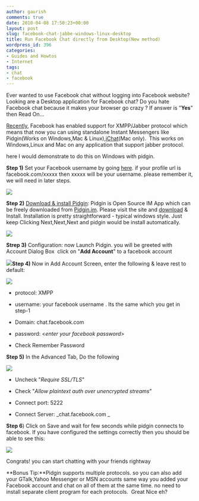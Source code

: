```yaml
---
author: gaurish
comments: true
date: 2010-04-08 17:50:23+00:00
layout: post
slug: facebook-chat-jabbe-windows-linux-desktop
title: Run Facebook Chat directly from Desktop(New method)
wordpress_id: 396
categories:
- Guides and Howtos
- Internet
tags:
- chat
- facebook
---
```


Ever wanted to use Facebook chat without logging into Facebook website? Looking are a Desktop application for Facebook chat? Do you hate Facebook chat because it makes your browser go crazy ? If answer is "**Yes**" then Read On...

[Recently](http://developers.facebook.com/news.php?blog=1&story=361), Facebook has enabled support for XMPP/Jabber protocol which means that now you can using standalone Instant Messengers like Pidgin(Works on Windows,Mac & Linux),[iChat](http://www.apple.com/macosx/what-is-macosx/ichat.html)(Mac only).  This works on Windows,Linux and Mac on any application that support jabber protocol.

here I would demonstrate to do this on Windows with pidgin.<!-- more -->

**Step 1)** Set your Facebook username by going [here](http://www.facebook.com/username/). if your profile url is facebook.com/xxxxx then xxxxx will be your username. please remember it, we will need in later steps.

[![](http://www.gaurishsharma.com/wp-content/uploads/2010/04/get-fb-username-1024x257.png)](http://www.gaurishsharma.com/wp-content/uploads/2010/04/get-fb-username.png)

**Step 2)** [Download & install Pidgin](http://pidgin.im): Pidgin is Open Source IM App which can be freely downloaded from [Pidgin.im](http://www.pidgin.im/). Please visit the site and [download](http://www.pidgin.im/) & Install. Installation is pretty straightforward - typical windows style. Just keep Clicking Next,Next,Next and pidgin would be install automatically.


[![](http://www.gaurishsharma.com/wp-content/uploads/2010/04/pidgin-install-step1-150x150.png)](http://www.gaurishsharma.com/wp-content/uploads/2010/04/pidgin-install-step1.png)


**Strep 3)** Configuration: now Launch Pidgin. you will be greeted with Account Dialog Box  click on "**Add Account**" to a facebook account

[![](http://www.gaurishsharma.com/wp-content/uploads/2010/04/pidgin-addcount-1-alt-150x150.png)](http://www.gaurishsharma.com/wp-content/uploads/2010/04/pidgin-addcount-1-alt.png)**Step 4)** Now in Add Account Screen, enter the following & leave rest to default:

[![](http://www.gaurishsharma.com/wp-content/uploads/2010/04/pidgin-addaccount-2.png)](http://www.gaurishsharma.com/wp-content/uploads/2010/04/pidgin-addaccount-2.png)



	
  * protocol: XMPP

	
  * username: your facebook username . Its the same which you get in step-1

	
  * Domain: chat.facebook.com

	
  * password: <_enter your facebook password_>

	
  * Check Remember Password


**Step 5)** In the Advanced Tab, Do the following

[![](http://www.gaurishsharma.com/wp-content/uploads/2010/04/pidgin-addaccount-3.png)](http://www.gaurishsharma.com/wp-content/uploads/2010/04/pidgin-addaccount-3.png)



	
  * Uncheck "_Require SSL/TLS_"

	
  * Check "_Allow plaintext auth over unencrypted streams_"

	
  * Connect port: 5222

	
  * Connect Server: _chat.facebook.com _


**Step 6**) Click on Save and wait for few seconds while pidgin connects to facebook. If you have configured the settings correctly then you should be able to see this:

[![](http://www.gaurishsharma.com/wp-content/uploads/2010/04/pidgin-contactlist-final.png)](http://www.gaurishsharma.com/wp-content/uploads/2010/04/pidgin-contactlist-final.png)

Congrats! you can start chatting with your friends rightway

**Bonus Tip:**Pidgin supports multiple protocols. so you can also add your GTalk,Yahoo Messenger or MSN accounts same way you added your Facebook account and chat on all of them at the same time. no need to install separate client program for each protocols.  Great Nice eh?
